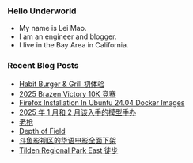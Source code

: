### Hello Underworld

- My name is Lei Mao.
- I am an engineer and blogger.
- I live in the Bay Area in California.


### Recent Blog Posts

<!-- BLOG-POST-LIST:START -->
- [Habit Burger &amp; Grill 初体验](https://leimao.github.io/essay/Habit-Burger-Grill-%E5%88%9D%E4%BD%93%E9%AA%8C/)
- [2025 Brazen Victory 10K 竞赛](https://leimao.github.io/life/2025-Brazen-Victory-10K/)
- [Firefox Installation In Ubuntu 24.04 Docker Images](https://leimao.github.io/blog/Ubuntu-2404-Docker-Firefox-Installation/)
- [2025 年 1 月和 2 月该入手的模型手办](https://leimao.github.io/essay/2025%E5%B9%B41%E6%9C%88%E5%92%8C2%E6%9C%88%E8%AF%A5%E5%85%A5%E6%89%8B%E7%9A%84%E6%A8%A1%E5%9E%8B%E6%89%8B%E5%8A%9E/)
- [老枪](https://leimao.github.io/essay/%E8%80%81%E6%9E%AA-A-Long-Shot-2023/)
- [Depth of Field](https://leimao.github.io/blog/Depth-of-Field/)
- [斗鱼影视区的华语电影全面下架](https://leimao.github.io/essay/%E6%96%97%E9%B1%BC%E5%BD%B1%E8%A7%86%E5%8C%BA%E7%9A%84%E5%8D%8E%E8%AF%AD%E7%94%B5%E5%BD%B1%E5%85%A8%E9%9D%A2%E4%B8%8B%E6%9E%B6/)
- [Tilden Regional Park East 徒步](https://leimao.github.io/life/Tilden-Regional-Park-East/)
<!-- BLOG-POST-LIST:END -->

